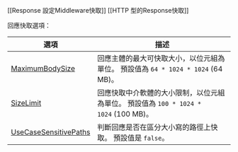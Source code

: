 [[Response 設定Middleware快取]]
[[HTTP 型的Response快取]]


回應快取選項：

| 選項                                                                                                                                                                                                                                        | 描述                                                        |
| ----------------------------------------------------------------------------------------------------------------------------------------------------------------------------------------------------------------------------------------- | --------------------------------------------------------- |
| [MaximumBodySize](https://learn.microsoft.com/zh-tw/dotnet/api/microsoft.aspnetcore.responsecaching.responsecachingoptions.maximumbodysize#microsoft-aspnetcore-responsecaching-responsecachingoptions-maximumbodysize)                   | 回應主體的最大可快取大小，以位元組為單位。 預設值為 `64 * 1024 * 1024` (64 MB)。    |
| [SizeLimit](https://learn.microsoft.com/zh-tw/dotnet/api/microsoft.aspnetcore.responsecaching.responsecachingoptions.sizelimit#microsoft-aspnetcore-responsecaching-responsecachingoptions-sizelimit)                                     | 回應快取中介軟體的大小限制，以位元組為單位。 預設值為 `100 * 1024 * 1024` (100 MB)。 |
| [UseCaseSensitivePaths](https://learn.microsoft.com/zh-tw/dotnet/api/microsoft.aspnetcore.responsecaching.responsecachingoptions.usecasesensitivepaths#microsoft-aspnetcore-responsecaching-responsecachingoptions-usecasesensitivepaths) | 判斷回應是否在區分大小寫的路徑上快取。 預設值是 `false`。                         |


